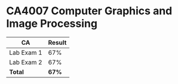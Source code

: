 # CA4007 Computer Graphics and Image Processing

CA  | Result
------------- | -------------
Lab Exam 1 | 67%
Lab Exam 2 | 67%
__Total__ | __67%__